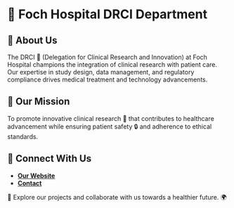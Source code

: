 # 🏥 Foch Hospital DRCI Department

## 📖 About Us
The DRCI 🧬 (Delegation for Clinical Research and Innovation) at Foch Hospital champions the integration of clinical research with patient care. Our expertise in study design, data management, and regulatory compliance drives medical treatment and technology advancements.

## 🎯 Our Mission
To promote innovative clinical research 🚀 that contributes to healthcare advancement while ensuring patient safety 🔒 and adherence to ethical standards.

## 🤝 Connect With Us
- **[Our Website](https://www.hopital-foch.com/patients-familles/recherche/la-recherche-clinique-a-foch/)**
- **[Contact](https://www.hopital-foch.com/nous-contacter/)**

👀 Explore our projects and collaborate with us towards a healthier future. 🌍

